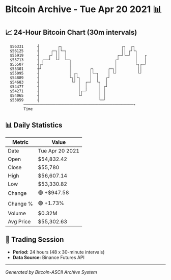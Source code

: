 # Bitcoin Archive - Tue Apr 20 2021 📊

## 📈 24-Hour Bitcoin Chart (30m intervals)

```
  $56331      ┤        ┌┐                          ┌┐  ┌┐      
  $56125      ┤     ┌─┐│└─┐                        ││ ┌┘└┐     
  $55919      ┤    ┌┘ ││  │                      ┌─┘└─┘  │   ┌ 
  $55713      ┤ ┌──┘  └┘  └─┐                   ┌┘       │   │ 
  $55507      ┤┌┘           │                   │        └┐┌─┘ 
  $55301      ┼┘            │        ┌┐      ┌─┐│         ││   
  $55095      ┤             │ ┌┐     │└─┐    │ └┘         └┘   
  $54889      ┤             └┐│└┐    │  │   ┌┘                 
  $54683      ┤              └┘ │  ┌─┘  └┐  │                  
  $54477      ┤                 │  │     │ ┌┘                  
  $54271      ┤                 │┌─┘     │ │                   
  $54065      ┤                 └┘       │ │                   
  $53859      ┤                          └─┘                   
        ────────────────────────────────────────────────→
        Time
```

## 📊 Daily Statistics

| Metric | Value |
|--------|-------|
| Date | Tue Apr 20 2021 |
| Open | $54,832.42 |
| Close | $55,780 |
| High | $56,607.14 |
| Low | $53,330.82 |
| Change | 🟢 +$947.58 |
| Change % | 🟢 +1.73% |
| Volume | $0.32M |
| Avg Price | $55,302.63 |

## 📅 Trading Session

- **Period:** 24 hours (48 x 30-minute intervals)
- **Data Source:** Binance Futures API

---
*Generated by Bitcoin-ASCII Archive System*
